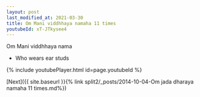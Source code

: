 ```yaml
---
layout: post
last_modified_at: 2021-03-30
title: Om Mani viddhhaya namaha 11 times
youtubeId: xT-JTkysee4
---
```

 
 
Om Mani viddhhaya nama 
 
 -  Who wears ear studs 
 
  
 
  
 
 
 
 
 
 


{% include youtubePlayer.html id=page.youtubeId %}
 
[Next]({{ site.baseurl }}{% link  split2/_posts/2014-10-04-Om jada dharaya namaha 11 times.md%})
 
